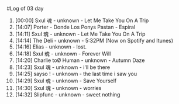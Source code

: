 #Log of 03 day

1. [00:00] Sxul 魂 - unknown - Let Me Take You On A Trip
1. [14:07] Porter - Donde Los Ponys Pastan - Espiral
1. [14:11] Sxul 魂 - unknown - Let Me Take You On A Trip
1. [14:14] The Deli - unknown - 5:32PM (Now on Spotify and Itunes)
1. [14:16] Elias - unknown - lost.
1. [14:18] Sxul 魂 - unknown - Forever Will
1. [14:20] Charlie toØ Human - unknown - Autumn Daze
1. [14:23] Sxul 魂 - unknown - i'll be there
1. [14:25] sayso ! - unknown - the last time i saw you
1. [14:29] Sxul 魂 - unknown - Save Yourself
1. [14:30] Sxul 魂 - unknown - worries
1. [14:32] Slipfunc - unknown - sweet nothing
